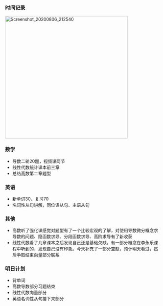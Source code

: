 ### 时间记录

<img src="https://raw.githubusercontent.com/Kong-PR/Typora-picture/master/img/Screenshot_20200806_212540.jpg" alt="Screenshot_20200806_212540" width=400 />

### 数学

- 导数二轮20题，视频课两节
- 线性代数统计课本前三章
- 总结高数第二章题型

### 英语

- 新单词30，复习70
- 名词性从句讲解，同位语从句、主语从句

### 其他

- 高数听了强化课感觉对题型有了一个比较宏观的了解，对使用导数微分概念求导数的问题、隐函数求导、分段函数求导、高阶求导有了新收获
- 线性代数看了几章课本之后发现自己还是基础欠缺，有一部分概念在李永乐课程中听到的，发现自己没有印象。今天补充了一部分空缺，预计明天看过，然后争取结束向量部分联系

### 明日计划

- 背单词
- 高数导数部分习题结束
- 线性代数向量部分
- 英语名词性从句接下来部分